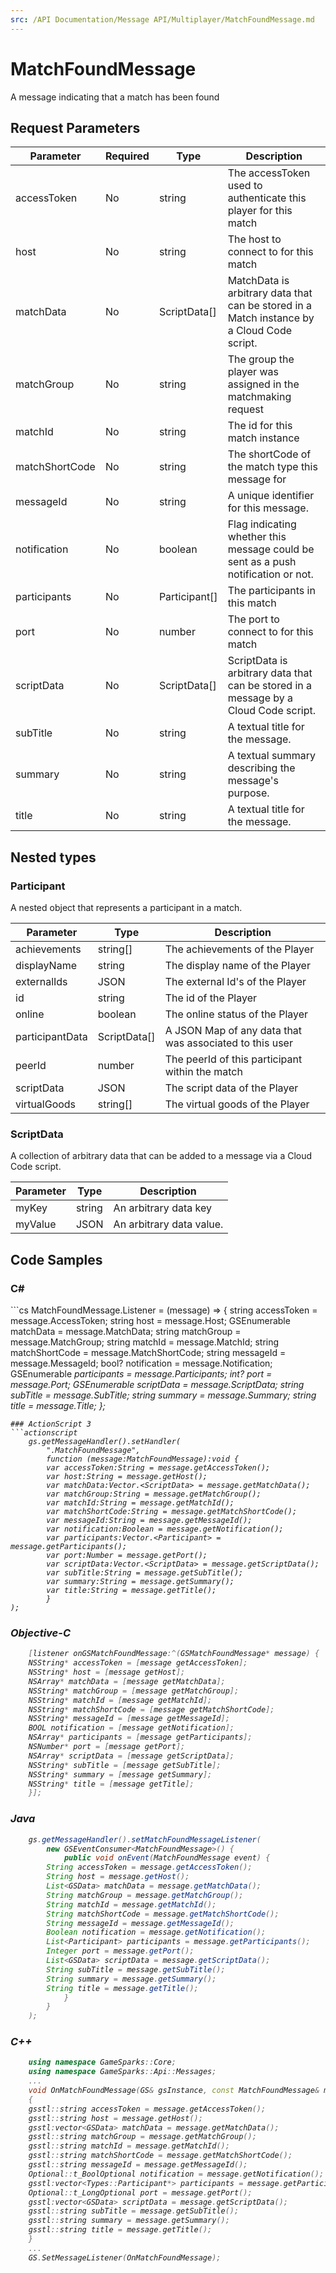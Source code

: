 ```yaml
---
src: /API Documentation/Message API/Multiplayer/MatchFoundMessage.md
---
```


# MatchFoundMessage


A message indicating that a match has been found


## Request Parameters

Parameter | Required | Type | Description
--------- | -------- | ---- | -----------
accessToken | No | string | The accessToken used to authenticate this player for this match
host | No | string | The host to connect to for this match
matchData | No | ScriptData[] | MatchData is arbitrary data that can be stored in a Match instance by a Cloud Code script.
matchGroup | No | string | The group the player was assigned in the matchmaking request
matchId | No | string | The id for this match instance
matchShortCode | No | string | The shortCode of the match type this message for
messageId | No | string | A unique identifier for this message.
notification | No | boolean | Flag indicating whether this message could be sent as a push notification or not.
participants | No | Participant[] | The participants in this match
port | No | number | The port to connect to for this match
scriptData | No | ScriptData[] | ScriptData is arbitrary data that can be stored in a message by a Cloud Code script.
subTitle | No | string | A textual title for the message.
summary | No | string | A textual summary describing the message's purpose.
title | No | string | A textual title for the message.

## Nested types

### Participant

A nested object that represents a participant in a match.

Parameter | Type | Description
--------- | ---- | -----------
achievements | string[] | The achievements of the Player
displayName | string | The display name of the Player
externalIds | JSON | The external Id's of the Player
id | string | The id of the Player
online | boolean | The online status of the Player
participantData | ScriptData[] | A JSON Map of any data that was associated to this user
peerId | number | The peerId of this participant within the match
scriptData | JSON | The script data of the Player
virtualGoods | string[] | The virtual goods of the Player

### ScriptData

A collection of arbitrary data that can be added to a message via a Cloud Code script.

Parameter | Type | Description
--------- | ---- | -----------
myKey | string | An arbitrary data key
myValue | JSON | An arbitrary data value.


## Code Samples

<h3>C#</h3>
```cs
	MatchFoundMessage.Listener = (message) => {
	string accessToken = message.AccessToken; 
	string host = message.Host; 
	GSEnumerable<GSData> matchData = message.MatchData; 
	string matchGroup = message.MatchGroup; 
	string matchId = message.MatchId; 
	string matchShortCode = message.MatchShortCode; 
	string messageId = message.MessageId; 
	bool? notification = message.Notification; 
	GSEnumerable<var> participants = message.Participants; 
	int? port = message.Port; 
	GSEnumerable<GSData> scriptData = message.ScriptData; 
	string subTitle = message.SubTitle; 
	string summary = message.Summary; 
	string title = message.Title; 
	};

```
### ActionScript 3
```actionscript
	gs.getMessageHandler().setHandler(
		".MatchFoundMessage",
		function (message:MatchFoundMessage):void {
		var accessToken:String = message.getAccessToken(); 
		var host:String = message.getHost(); 
		var matchData:Vector.<ScriptData> = message.getMatchData(); 
		var matchGroup:String = message.getMatchGroup(); 
		var matchId:String = message.getMatchId(); 
		var matchShortCode:String = message.getMatchShortCode(); 
		var messageId:String = message.getMessageId(); 
		var notification:Boolean = message.getNotification(); 
		var participants:Vector.<Participant> = message.getParticipants(); 
		var port:Number = message.getPort(); 
		var scriptData:Vector.<ScriptData> = message.getScriptData(); 
		var subTitle:String = message.getSubTitle(); 
		var summary:String = message.getSummary(); 
		var title:String = message.getTitle(); 
		}
);

```
### Objective-C
```objectivec
	[listener onGSMatchFoundMessage:^(GSMatchFoundMessage* message) {
	NSString* accessToken = [message getAccessToken]; 
	NSString* host = [message getHost]; 
	NSArray* matchData = [message getMatchData]; 
	NSString* matchGroup = [message getMatchGroup]; 
	NSString* matchId = [message getMatchId]; 
	NSString* matchShortCode = [message getMatchShortCode]; 
	NSString* messageId = [message getMessageId]; 
	BOOL notification = [message getNotification]; 
	NSArray* participants = [message getParticipants]; 
	NSNumber* port = [message getPort]; 
	NSArray* scriptData = [message getScriptData]; 
	NSString* subTitle = [message getSubTitle]; 
	NSString* summary = [message getSummary]; 
	NSString* title = [message getTitle]; 
	}];

```
### Java
```java
	gs.getMessageHandler().setMatchFoundMessageListener(
		new GSEventConsumer<MatchFoundMessage>() {
			public void onEvent(MatchFoundMessage event) {
		String accessToken = message.getAccessToken(); 
		String host = message.getHost(); 
		List<GSData> matchData = message.getMatchData(); 
		String matchGroup = message.getMatchGroup(); 
		String matchId = message.getMatchId(); 
		String matchShortCode = message.getMatchShortCode(); 
		String messageId = message.getMessageId(); 
		Boolean notification = message.getNotification(); 
		List<Participant> participants = message.getParticipants(); 
		Integer port = message.getPort(); 
		List<GSData> scriptData = message.getScriptData(); 
		String subTitle = message.getSubTitle(); 
		String summary = message.getSummary(); 
		String title = message.getTitle(); 
			}
		}
	);
```
### C++
```cpp
	using namespace GameSparks::Core;
	using namespace GameSparks::Api::Messages;
	...
	void OnMatchFoundMessage(GS& gsInstance, const MatchFoundMessage& message)
	{
	gsstl::string accessToken = message.getAccessToken(); 
	gsstl::string host = message.getHost(); 
	gsstl:vector<GSData> matchData = message.getMatchData(); 
	gsstl::string matchGroup = message.getMatchGroup(); 
	gsstl::string matchId = message.getMatchId(); 
	gsstl::string matchShortCode = message.getMatchShortCode(); 
	gsstl::string messageId = message.getMessageId(); 
	Optional::t_BoolOptional notification = message.getNotification(); 
	gsstl:vector<Types::Participant*> participants = message.getParticipants(); 
	Optional::t_LongOptional port = message.getPort(); 
	gsstl:vector<GSData> scriptData = message.getScriptData(); 
	gsstl::string subTitle = message.getSubTitle(); 
	gsstl::string summary = message.getSummary(); 
	gsstl::string title = message.getTitle(); 
	}
	...
	GS.SetMessageListener(OnMatchFoundMessage);
```

